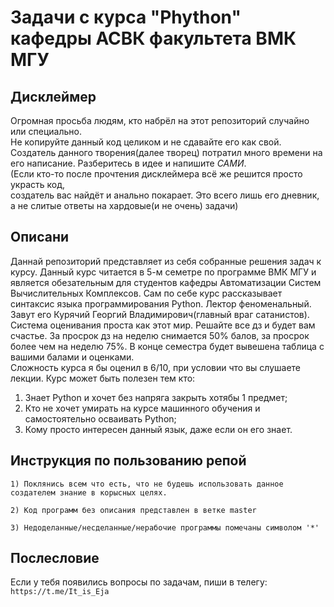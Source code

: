 # Задачи с курса "Phython" кафедры АСВК факультета ВМК МГУ

## Дисклеймер

Огромная просьба людям, кто набрёл на этот репозиторий случайно или специально.  
Не копируйте данный код целиком и не сдавайте его как свой.  
Создатель данного творения(далее творец) потратил много времени на его написание. Разберитесь в идее и напишите *САМИ*.  
(Если кто-то после прочтения дисклеймера всё же решится просто украсть код,  
создатель вас найдёт и анально покарает. Это всего лишь его дневник, а не слитые ответы на хардовые(и не очень) задачи)

## Описани

Даннай репозиторий представляет из себя собранные решения задач к курсу. Данный курс читается в 5-м семетре по программе ВМК МГУ и является обезательным для студентов кафедры Автоматизации Систем Вычислительных Комплексов. Сам по себе курс рассказывает синтаксис языка программирования Python. Лектор феноменальный. Завут его Курячий Георгий Владимирович(главный враг сатанистов).\
Система оценивания проста как этот мир. Решайте все дз и будет вам счастье. За просрок дз на неделю снимается 50% балов, за просрок более чем на неделю 75%. В конце семестра будет вывешена таблица с вашими балами и оценками.\
Сложность курса я бы оценил в 6/10, при условии что вы слушаете лекции.
Курс может быть полезен тем кто:

1) Знает Python и хочет без  напряга закрыть хотябы 1 предмет;
2) Кто не хочет умирать на курсе машинного обучения и самостоятельно осваивать Python;
3) Кому просто интересен данный язык, даже если он его знает.

## Инструкция по пользованию репой

    1) Поклянись всем что есть, что не будешь использовать данное создателем знание в корысных целях.

    2) Код программ без описания представлен в ветке master

    3) Недоделанные/несделанные/нерабочие программы помечаны символом '*'

## Послесловие

Если у тебя появились вопросы по задачам, пиши в телегу:\
    ```
    https://t.me/It_is_Eja
    ```